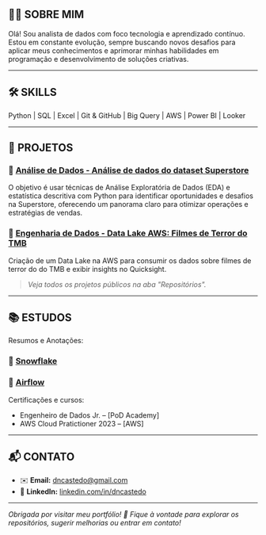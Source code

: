 ## 👩‍💻 SOBRE MIM

Olá! Sou analista de dados com foco tecnologia e aprendizado contínuo. Estou em constante evolução, sempre buscando novos desafios para aplicar meus conhecimentos e aprimorar minhas habilidades em programação e desenvolvimento de soluções criativas.

<!--Atualmente foco meus estudos e projetos em desenvolvimento web, automações com Python e tecnologias modernas que contribuem para soluções práticas e eficientes. -->

---

## 🛠️ SKILLS

Python  |  SQL  |  Excel | Git & GitHub  | Big Query  |  AWS  |  Power BI  |  Looker  

---

## 🚀 PROJETOS


### 🔹 [Análise de Dados - Análise de dados do dataset Superstore](https://github.com/dncastedo/projeto-analise-dados-superstore)

O objetivo é usar técnicas de Análise Exploratória de Dados (EDA) e estatística descritiva com Python para identificar oportunidades e desafios na Superstore, oferecendo um panorama claro para otimizar operações e estratégias de vendas.

### 🔹 [Engenharia de Dados - Data Lake AWS: Filmes de Terror do TMB](https://github.com/dncastedo/estagio-compass-uol-aws-de/tree/master/Desafio)

Criação de um Data Lake na AWS para consumir os dados sobre filmes de terror do do TMB e exibir insights no Quicksight.

<!-- ### 🔹 [Painel Interativo com Dash](https://github.com/seuusuario/nome-do-repositorio)

Dashboard de visualização de dados com filtros interativos, gráficos e layout responsivo. -->

> _Veja todos os projetos públicos na aba "Repositórios"._

---

## 📚 ESTUDOS

Resumos e Anotações: 

### 🔹 [Snowflake](https://github.com/dncastedo/estudos-snowflake)
### 🔹 [Airflow](https://github.com/dncastedo/estudos-airflow)
<!--### 🔹 [Modelagem de Dados](https://github.com/seuusuario/nome-do-repositorio)
### 🔹 [Arquitetura de Dados](https://github.com/seuusuario/nome-do-repositorio)
### 🔹 [Estatística](https://github.com/seuusuario/nome-do-repositorio)
### 🔹 [Docker](https://github.com/seuusuario/nome-do-repositorio)
### 🔹 [Snowflake](https://github.com/seuusuario/nome-do-repositorio)
### 🔹 [Spark](https://github.com/seuusuario/nome-do-repositorio) -->


Certificações e cursos:

- Engenheiro de Dados Jr. – [PoD Academy]
- AWS Cloud Pratictioner 2023 – [AWS]

---

## 📬 CONTATO

- ✉️ **Email:** dncastedo@gmail.com
- 💼 **LinkedIn:** [linkedin.com/in/dncastedo](https://linkedin.com/in/dncastedo)
---

_Obrigada por visitar meu portfólio! 💙 Fique à vontade para explorar os repositórios, sugerir melhorias ou entrar em contato!_

